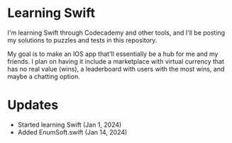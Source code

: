 # Learning Swift
I'm learning Swift through Codecademy and other tools, and I'll be posting my solutions to puzzles and tests in this repository. 

My goal is to make an IOS app that'll essentially be a hub for me and my friends. I plan on having it include a marketplace with virtual currency that has no real value (wins), a leaderboard with users with the most wins, and maybe a chatting option.

# Updates
- Started learning Swift (Jan 1, 2024)
- Added EnumSoft.swift (Jan 14, 2024)
